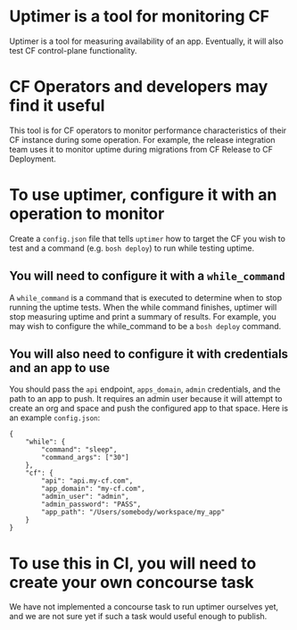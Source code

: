 # Uptimer is a tool for monitoring CF
Uptimer is a tool for measuring availability of an app.
Eventually, it will also test
CF control-plane functionality.

# CF Operators and developers may find it useful
This tool is for CF operators
to monitor performance characteristics
of their CF instance
during some operation.
For example, the release integration team uses it
to monitor uptime during migrations
from CF Release to CF Deployment.

# To use uptimer, configure it with an operation to monitor

Create a `config.json` file
that tells `uptimer`
how to target
the CF you wish to test
and a command (e.g. `bosh deploy`)
to run while testing uptime.

## You will need to configure it with a `while_command`
A `while_command` is a command
that is executed
to determine
when to stop running the uptime tests.
When the while command finishes,
uptimer will stop measuring uptime
and print a summary of results.
For example,
you may wish to configure
the while_command to be
a `bosh deploy` command.

## You will also need to configure it with credentials and an app to use
You should pass the
`api` endpoint,
`apps_domain`,
`admin` credentials,
and the path to an app to push.
It requires an admin user because
it will attempt
to create an org and space
and push the configured app to that space. 
Here is an example `config.json`:
```
{
    "while": {
        "command": "sleep",
        "command_args": ["30"]
    },
    "cf": {
        "api": "api.my-cf.com",
        "app_domain": "my-cf.com",
        "admin_user": "admin",
        "admin_password": "PASS",
        "app_path": "/Users/somebody/workspace/my_app"
    }
}
```

# To use this in CI, you will need to create your own concourse task
We have not implemented
a concourse task
to run uptimer ourselves yet,
and we are not sure yet
if such a task would useful enough to publish.
